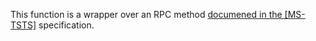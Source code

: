 This function is a wrapper over an RPC method [documened in the [MS-TSTS]](https://learn.microsoft.com/en-us/openspecs/windows_protocols/ms-tsts/b1397fda-d4f2-4355-a936-ca44ef4dc440) specification.

